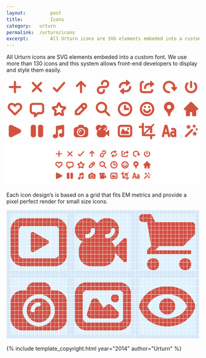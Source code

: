 ```yaml
---
layout: 		post
title: 			Icons
category: 	urturn
permalink: 	/urturn/icons
excerpt:		All Urturn icons are SVG elements embeded into a custom font. We use more than 130 icons and this system allows front-end developers to display and style them easily.
---
```


All Urturn icons are SVG elements embeded into a custom font. We use more than 130 icons and this system allows front-end developers to display and style them easily.

![A selection of most representative Urturn icons](/images/urturn/icons/Urturn-Icons1500_.png "Urturn icons selection")

Each icon design’s is based on a grid that fits EM metrics and provide a pixel perfect render for small size icons. 

![An image showing how icons are drawn on the EM grid](/images/urturn/icons/Urturn-Icons-Grid_.png "Urturn icons with grid constraints")

{% include template_copyright.html year="2014" author="Urturn" %}